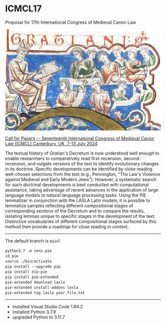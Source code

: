 # ICMCL17
Proposal for 17th International Congress of Medieval Canon Law

![Gratian and his students](images/St-Omer.jpg)

[Call for Papers -- Seventeenth International Congress of Medieval Canon Law (ICMCL) Canterbury, UK, 7-13 July 2024](https://www.themedievalacademyblog.org/call-for-papers-seventeenth-international-congress-of-medieval-canon-law-icmcl-canterbury-uk-7-13-july-2024/)

The textual history of Gratian's Decretum is now understood well
enough to enable researchers to comparatively read first-recension,
second-recension, and vulgate versions of the text to identify
evolutionary changes in its doctrine. Specific developments can be
identified by close reading well-chosen selections from the text
(e.g., Pennington, "The Law's Violence against Medieval and Early
Modern Jews"). However, a systematic search for such doctrinal
developments is best conducted with computational assistance, taking
advantage of recent advances in the application of large language
models to natural language processing tasks. Using the PIE lemmatizer
in conjunction with the LASLA Latin models, it is possible to
lemmatize samples reflecting different compositional stages of
corresponding sections of the Decretum and to compare the results,
isolating lemmas unique to specific stages in the development of
the text. Distinctive vocabularies of different compositional stages
surfaced by this method then provide a roadmap for close reading
in context.

---
The default branch is `main`!

`python3.7 -m venv pie`  
`cd pie`  
`source ./bin/activate`  
`pip install --upgrade pip`  
`pip install nlp-pie`  
`pip install pie-extended`  
`pie-extended download lasla`  
`pie-extended install-addons lasla`  
`pie-extended tag lasla your_file.txt`  

---

+ installed Visual Studio Code 1.84.2
+ installed Python 3.7.9
+ upgraded Python to 3.11.7

